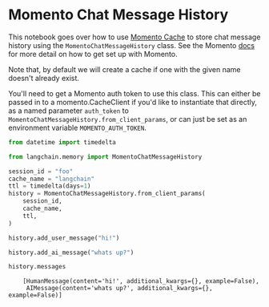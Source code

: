 # Momento Chat Message History

This notebook goes over how to use [Momento Cache](https://gomomento.com) to store chat message history using the `MomentoChatMessageHistory` class. See the Momento [docs](https://docs.momentohq.com/getting-started) for more detail on how to get set up with Momento.

Note that, by default we will create a cache if one with the given name doesn't already exist.

You'll need to get a Momento auth token to use this class. This can either be passed in to a momento.CacheClient if you'd like to instantiate that directly, as a named parameter `auth_token` to `MomentoChatMessageHistory.from_client_params`, or can just be set as an environment variable `MOMENTO_AUTH_TOKEN`.

<!-- WARNING: THIS FILE WAS AUTOGENERATED! DO NOT EDIT! Instead, edit the notebook w/the location & name as this file. -->


```python
from datetime import timedelta

from langchain.memory import MomentoChatMessageHistory

session_id = "foo"
cache_name = "langchain"
ttl = timedelta(days=1)
history = MomentoChatMessageHistory.from_client_params(
    session_id, 
    cache_name,
    ttl,
)

history.add_user_message("hi!")

history.add_ai_message("whats up?")
```


```python
history.messages
```

<CodeOutputBlock lang="python">

```
    [HumanMessage(content='hi!', additional_kwargs={}, example=False),
     AIMessage(content='whats up?', additional_kwargs={}, example=False)]
```

</CodeOutputBlock>
